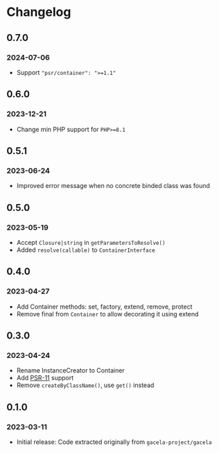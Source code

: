 # Changelog

## 0.7.0
### 2024-07-06

- Support `"psr/container": ">=1.1"`

## 0.6.0
### 2023-12-21

- Change min PHP support for `PHP>=8.1` 

## 0.5.1
### 2023-06-24

- Improved error message when no concrete binded class was found

## 0.5.0
### 2023-05-19

- Accept `Closure|string` in `getParametersToResolve()`
- Added `resolve(callable)` to `ContainerInterface`

## 0.4.0
### 2023-04-27

- Add Container methods: set, factory, extend, remove, protect
- Remove final from `Container` to allow decorating it using extend

## 0.3.0
### 2023-04-24

- Rename InstanceCreator to Container
- Add [PSR-11](https://www.php-fig.org/psr/psr-11/) support
- Remove `createByClassName()`, use `get()` instead

## 0.1.0
### 2023-03-11

- Initial release: Code extracted originally from `gacela-project/gacela`
